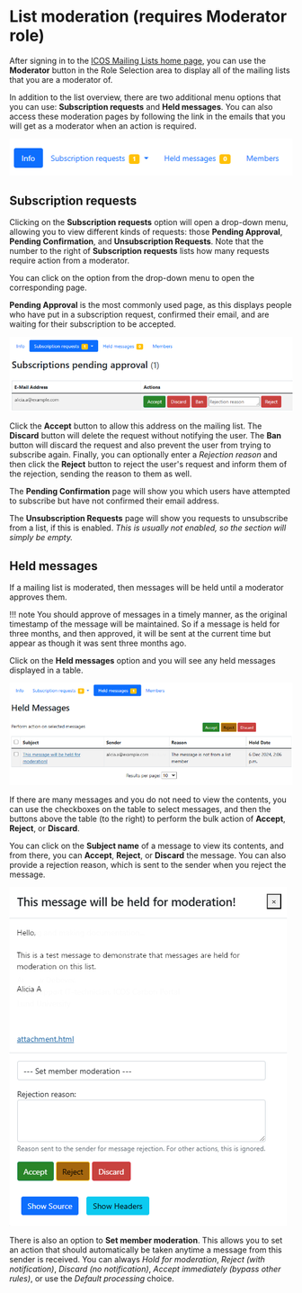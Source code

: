 # List moderation (requires Moderator role)

After signing in to the [ICOS Mailing Lists home page](https://lists.icos-ri.eu),
you can use the **Moderator** button in the Role Selection area to display all
of the mailing lists that you are a moderator of. 

In addition to the list overview, there are two additional menu options that you
can use: **Subscription requests** and **Held messages**. You can also access
these moderation pages by following the link in the emails that you will get as
a moderator when an action is required.

![Screenshot of moderator options](img/moderator_options.png)

## Subscription requests

Clicking on the **Subscription requests** option will open a drop-down menu,
allowing you to view different kinds of requests: those **Pending Approval**,
**Pending Confirmation**, and **Unsubscription Requests**. Note that the number
to the right of **Subscription requests** lists how many requests require action
from a moderator.

You can click on the option from the drop-down menu to open the corresponding
page.

**Pending Approval** is the most commonly used page, as this displays people who
have put in a subscription request, confirmed their email, and are waiting for
their subscription to be accepted.

![Screenshot of pending subscriptions](img/pending_subscriptions.png)

Click the **Accept** button to allow this address on the mailing list. The
**Discard** button will delete the request without notifying the user. The
**Ban** button will discard the request and also prevent the user from trying to
subscribe again. Finally, you can optionally enter a *Rejection reason* and then
click the **Reject** button to reject the user's request and inform them of the
rejection, sending the reason to them as well.

The **Pending Confirmation** page will show you which users have attempted to
subscribe but have not confirmed their email address.

The **Unsubscription Requests** page will show you requests to unsubscribe from
a list, if this is enabled. *This is usually not enabled, so the section will
simply be empty.*

## Held messages

If a mailing list is moderated, then messages will be held until a moderator
approves them.

!!! note
    You should approve of messages in a timely manner, as the original
    timestamp of the message will be maintained. So if a message is held for three
    months, and then approved, it will be sent at the current time but appear as
    though it was sent three months ago.

Click on the **Held messages** option and you will see any held messages
displayed in a table. 

![Screenshot of held messages page](img/held_messages.png)

If there are many messages and you do not need to view the contents, you can use
the checkboxes on the table to select messages, and then the buttons above the
table (to the right) to perform the bulk action of **Accept**, **Reject**, or
**Discard**.

You can click on the **Subject name** of a message to view its contents, and
from there, you can **Accept**, **Reject**, or **Discard** the message. You can
also provide a rejection reason, which is sent to the sender when you reject the
message.

![Screenshot of held message details](img/held_message_details.png)

There is also an option to **Set member moderation**. This allows you to set an
action that should automatically be taken anytime a message from this sender is
received. You can always *Hold for moderation*, *Reject (with notification)*,
*Discard (no notification)*, *Accept immediately (bypass other rules)*, or use
the *Default processing* choice.